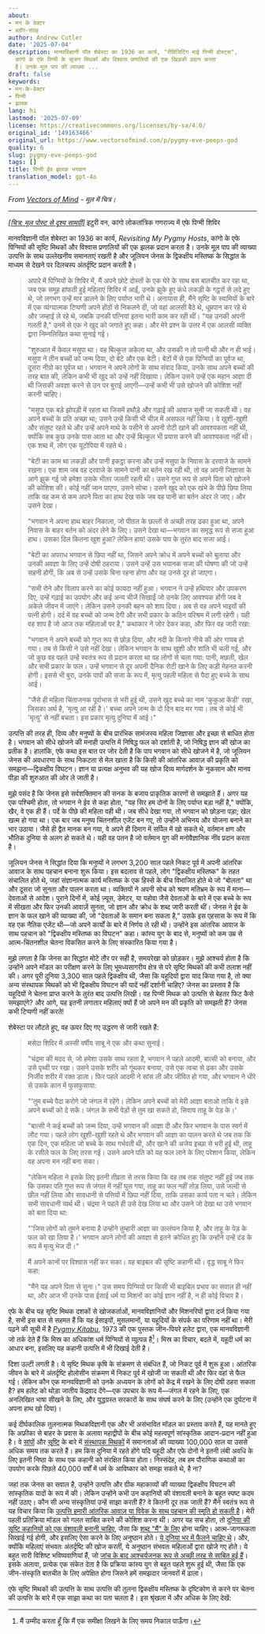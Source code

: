 ```yaml
---
about:
- मन के वेक्टर
- ब्लॉग-संग्रह
author: Andrew Cutler
date: '2025-07-04'
description: मानवविज्ञानी पॉल शेबेस्टा का 1936 का कार्य, "रीविजिटिंग माई पिग्मी होस्ट्स",
  कांगो के एफे पिग्मी के सृजन मिथकों और विश्वास प्रणालियों की एक खिड़की प्रदान करता
  है। उनके मूल पाप की व्याख्या ...
draft: false
keywords:
- मन-के-वेक्टर
- पिग्मी
- झलक
lang: hi
lastmod: '2025-07-09'
license: https://creativecommons.org/licenses/by-sa/4.0/
original_id: '149163466'
original_url: https://www.vectorsofmind.com/p/pygmy-eve-peeps-god
quality: 6
slug: pygmy-eve-peeps-god
tags: []
title: पिग्मी ईव झलक भगवान
translation_model: gpt-4o
---
```


*From [Vectors of Mind](https://www.vectorsofmind.com/p/pygmy-eve-peeps-god) - मूल में चित्र।*

---

[*[चित्र: मूल पोस्ट से दृश्य सामग्री]*](https://substackcdn.com/image/fetch/$s_!yuMH!,f_auto,q_auto:good,fl_progressive:steep/https%3A%2F%2Fsubstack-post-media.s3.amazonaws.com%2Fpublic%2Fimages%2F1a98c767-7ba1-4f2f-93fd-03f87a72f7e8_1600x1069.jpeg) इटुरी वन, कांगो लोकतांत्रिक गणराज्य में एफे पिग्मी शिविर

मानवविज्ञानी पॉल शेबेस्टा का 1936 का कार्य, _Revisiting My Pygmy Hosts_, कांगो के एफे पिग्मियों की सृष्टि मिथकों और विश्वास प्रणालियों की एक झलक प्रदान करता है। उनके मूल पाप की व्याख्या उत्पत्ति के साथ उल्लेखनीय समानताएं रखती है और जूलियन जेनस के द्विकक्षीय मस्तिष्क के सिद्धांत के माध्यम से देखने पर दिलचस्प अंतर्दृष्टि प्रदान करती है।

> अपारे में पिग्मियों के शिविर में, मैं अपने छोटे दोस्तों के एक घेरे के साथ बस बातचीत कर रहा था, जब एक समूह हांफती हुई महिलाएं शिविर में आईं, उनके झुके हुए कंधे लकड़ी के गट्ठरों से लदे हुए थे, जो लगभग उन्हें मार डालने के लिए पर्याप्त भारी थे। अनायास ही, मैंने सृष्टि के स्वामियों के बारे में एक व्यंग्यात्मक टिप्पणी अपने होंठों से निकलने दी, जो वहां आलसी बैठे थे, धूम्रपान कर रहे थे और जम्हाई ले रहे थे, जबकि उनकी पत्नियां इतना भारी काम कर रही थीं। "यह उनकी अपनी गलती है," उनमें से एक ने खुद को जगाते हुए कहा। और मेरे प्रश्न के उत्तर में एक आलसी व्यक्ति द्वारा निम्नलिखित कथा सुनाई गई। 
> 
> "शुरुआत में केवल मसुपा था। वह बिल्कुल अकेला था, और उसकी न तो पत्नी थी और न ही भाई। मसुपा ने तीन बच्चों को जन्म दिया, दो बेटे और एक बेटी। बेटों में से एक पिग्मियों का पूर्वज था, दूसरा नीग्रो का पूर्वज था। भगवान ने अपने लोगों के साथ संवाद किया, उनके साथ अपने बच्चों की तरह बात की, लेकिन कभी भी खुद को उन्हें नहीं दिखाया। लेकिन उसने उन्हें एक महान आज्ञा दी थी जिसकी अवज्ञा करने से उन पर बुराई आएगी—उन्हें कभी भी उसे खोजने की कोशिश नहीं करनी चाहिए। 
> 
> "मसुपा एक बड़े झोपड़ी में रहता था जिसमें हथौड़े और गढ़ाई की आवाज सुनी जा सकती थी। वह अपने बच्चों के प्रति अच्छा था; उसने उन्हें किसी भी चीज़ में असफल नहीं किया। वे खुशी-खुशी और संतुष्ट रहते थे और उन्हें अपने माथे के पसीने से अपनी रोटी खाने की आवश्यकता नहीं थी, क्योंकि सब कुछ उनके पास आता था और उन्हें बिल्कुल भी प्रयास करने की आवश्यकता नहीं थी। एक शब्द में, लोग एक यूटोपिया में रहते थे। 
> 
> "बेटी का काम था लकड़ी और पानी इकट्ठा करना और उन्हें मसुपा के निवास के दरवाजे के सामने रखना। एक शाम जब वह दरवाजे के सामने पानी का बर्तन रख रही थी, तो वह अपनी जिज्ञासा के आगे झुक गई जो हमेशा उसके भीतर जलती रहती थी। उसने गुप्त रूप से अपने पिता को खोजने की कोशिश की। कोई नहीं जान पाएगा, उसने सोचा। उसने खुद को एक खंभे के पीछे छिपा लिया ताकि वह कम से कम अपने पिता का हाथ देख सके जब वह पानी का बर्तन अंदर ले जाए। और उसने देखा। 
> 
> "भगवान ने अपना हाथ बाहर निकाला, जो पीतल के छल्लों से अच्छी तरह ढका हुआ था, अपने निवास के बाहर बर्तन को अंदर लेने के लिए। उसने देखा था—भगवान का समृद्ध रूप से सजा हुआ हाथ। उसका दिल कितना खुश हुआ? लेकिन हाय! उसके पाप के तुरंत बाद सजा आई। 
> 
> "बेटी का अपराध भगवान से छिपा नहीं था, जिसने अपने क्रोध में अपने बच्चों को बुलाया और उनकी अवज्ञा के लिए उन्हें दोषी ठहराया। उसने उन्हें उस भयानक सजा की घोषणा की जो उन्हें सहनी होगी, कि अब से उन्हें उसके बिना रहना होगा और वह उनसे दूर हो जाएगा। 
> 
> "सभी रोने और विलाप करने का कोई फायदा नहीं हुआ। भगवान ने उन्हें हथियार और उपकरण दिए, उन्हें गढ़ाई का उपयोग और कई अन्य चीजें सिखाईं जो उनके लिए आवश्यक होंगी जब वे अकेले जीवन में जाएंगे। लेकिन उसने उनकी बहन को शाप दिया। अब से वह अपने भाइयों की पत्नी होगी। दर्द में वह बच्चों को जन्म देगी और सभी प्रकार के कठिन परिश्रम में लगी रहेगी। यही वह शाप है जो आज तक महिलाओं पर है," कथाकार ने जोर देकर कहा, और फिर वह जारी रखा:
> 
> "भगवान ने अपने बच्चों को गुप्त रूप से छोड़ दिया, और नदी के किनारे नीचे की ओर गायब हो गया। तब से किसी ने उसे नहीं देखा। लेकिन भगवान के साथ खुशी और शांति भी चली गई, और जो कुछ वह पहले उन्हें स्वतंत्र रूप से प्रदान करता था वह लोगों से चला गया: पानी, मछली, खेल और सभी प्रकार के फल। उन्हें भगवान से दूर अपनी दैनिक रोटी खाने के लिए कड़ी मेहनत करनी होगी। इससे भी बुरा, उनके पापों की सजा के रूप में, मृत्यु पहली महिला से पैदा हुए बच्चे के साथ आई। 
> 
> "जैसे ही महिला चिंताजनक पूर्वाभास से भरी हुई थी, उसने खुद बच्चे का नाम 'कुकुआ केंडी' रखा, जिसका अर्थ है, 'मृत्यु आ रही है।' बच्चा अपने जन्म के दो दिन बाद मर गया। तब से कोई भी 'मृत्यु' से नहीं बचता। इस प्रकार मृत्यु दुनिया में आई।"

उत्पत्ति की तरह ही, दिव्य और मनुष्यों के बीच प्रारंभिक सामंजस्य महिला जिज्ञासा और इच्छा से बाधित होता है। भगवान को सीधे खोजने की मनाही उत्पत्ति में निषिद्ध फल को दर्शाती है, जो निषिद्ध ज्ञान की खोज का प्रतीक है। हालांकि, एफे कथा इस बात पर जोर देती है कि पाप भगवान को सीधे खोजने में है, जो जूलियन जेनस की अवधारणा के साथ निकटता से मेल खाता है कि किसी की आंतरिक आवाज़ की प्रकृति को समझना—द्विकक्षीय विघटन। ज्ञान या प्रत्यक्ष अनुभव की यह खोज दिव्य मार्गदर्शन के नुकसान और मानव पीड़ा की शुरुआत की ओर ले जाती है।

मुझे पसंद है कि जेनस इसे सर्वशक्तिमान की सनक के बजाय प्राकृतिक कारणों से समझाते हैं। अगर यह एक पश्चिमी होता, तो भगवान ने ईव से कहा होता, "यह सिर हम दोनों के लिए पर्याप्त बड़ा नहीं है," क्योंकि, खैर, वे एक ही हैं। पर्दे के पीछे की महिला वही थी। जब सीधे देखा गया, तो भगवान को छोड़ना पड़ा; खेल खत्म हो गया था। एक बार जब मनुष्य चिंतनशील एजेंट बन गए, तो उन्होंने अभिनय और योजना बनाने का भार उठाया। जैसे ही द्वैत मानक बन गया, वे अपने ही दिमाग में सर्पिल में खो सकते थे, वर्तमान क्षण और भौतिक दुनिया से अलग हो सकते थे। यही वह पतन है जो वर्तमान युग की मनोवैज्ञानिक नींव प्रदान करता है।

जूलियन जेनस ने सिद्धांत दिया कि मनुष्यों ने लगभग 3,200 साल पहले निकट पूर्व में अपनी आंतरिक आवाज के साथ पहचान बनाना शुरू किया। इस बदलाव से पहले, लोग "द्विकक्षीय मस्तिष्क" के तहत संचालित होते थे, जहां संज्ञानात्मक कार्य मस्तिष्क के एक हिस्से के बीच विभाजित होते थे जो "बोलता" था और दूसरा जो सुनता और पालन करता था। व्यक्तियों ने अपनी सोच को श्रवण मतिभ्रम के रूप में माना—देवताओं से आदेश। पुराने दिनों में, कोई ज़्यूस, डेमेटर, या यहोवा जैसे देवताओं के बारे में एक बच्चे के रूप में सीखता और फिर उनकी आवाज़ें सुनता, जो ज्ञान और क्रोध के शब्द जारी करती थीं। जेनस ने ईव के ज्ञान के फल खाने की व्याख्या की, जो "देवताओं के समान बना सकता है," उसके इस एहसास के रूप में कि वह एक नैतिक एजेंट थी—जो अपने कार्यों के बारे में निर्णय ले रही थी। उन्होंने इस आंतरिक आवाज के साथ पहचान को "द्विकक्षीय मस्तिष्क का विघटन" कहा। कांस्य युग के बाद से, मनुष्यों को कम उम्र से आत्म-चिंतनशील चेतना विकसित करने के लिए संस्कारित किया गया है।

मुझे लगता है कि जेनस का सिद्धांत मोटे तौर पर सही है, समयरेखा को छोड़कर। मुझे आश्चर्य होता है कि उन्होंने अपने मॉडल का परीक्षण करने के लिए भूमध्यसागरीय क्षेत्र से परे सृष्टि मिथकों की कभी तलाश नहीं की। अगर पूरी दुनिया 3,300 साल पहले द्विकक्षीय थी, जैसा कि यहूदियों द्वारा याद किया गया है, तो क्या अन्य संस्थापक मिथकों को भी द्विकक्षीय विघटन की यादें नहीं दर्शानी चाहिए? जेनस का प्रस्ताव है कि यहूदियों ने चेतना प्राप्त करने के तुरंत बाद उत्पत्ति लिखी। वह पिग्मी मिथक को उत्पत्ति से बेहतर फिट कैसे समझाएंगे? और आगे, यह इतनी लगातार महिलाएं क्यों हैं जो अपने मन की प्रकृति को समझती हैं? जेनस कभी टिप्पणी नहीं करते!

शेबेस्टा पर लौटते हुए, वह ऊपर दिए गए उद्धरण से जारी रखते हैं:

> मसेदा शिविर में अस्सी वर्षीय साबू ने एक और कथा सुनाई। 
> 
> "चंद्रमा की मदद से, जो हमेशा उसके साथ रहता है, भगवान ने पहले आदमी, बात्सी को बनाया, और उसे पृथ्वी पर रखा। उसने उसके शरीर को गूंथकर बनाया, उसे एक त्वचा से ढका और उसके निर्जीव शरीर में रक्त डाला। फिर पहले आदमी ने सांस ली और जीवित हो गया, और भगवान ने धीरे से उसके कान में फुसफुसाया: 
> 
> "'तुम बच्चे पैदा करोगे जो जंगल में रहेंगे। लेकिन अपने बच्चों को मेरी आज्ञा बताओ ताकि वे इसे अपने बच्चों को दे सकें। जंगल के सभी पेड़ों से तुम खा सकते हो, सिवाय ताहू के पेड़ के।' 
> 
> "बात्सी ने कई बच्चों को जन्म दिया, उन्हें भगवान की आज्ञा दी और फिर भगवान के पास स्वर्ग में लौट गया। पहले लोग खुशी-खुशी रहते थे और भगवान की आज्ञा का पालन करते थे जब तक कि एक दिन, एक महिला जो बच्चे के साथ गर्भवती थी, और खाने की अजेय इच्छा से भरी हुई थी, ताहू के रसीले फल के लिए तरस गई। उसने अपने पति को यह फल लाने के लिए परेशान किया, लेकिन वह अपना मन नहीं बना सका। 
> 
> "लेकिन महिला ने इसके लिए इतनी तीव्रता से तरस किया कि वह तब तक संतुष्ट नहीं हुई जब तक कि उसका पति गुप्त रूप से जंगल में नहीं घुस गया, ताहू का फल नहीं तोड़ लिया, उसे जल्दी से छील नहीं लिया और सावधानी से पत्तियों में छिपा नहीं दिया, ताकि उसका कार्य पता न चले। लेकिन सभी सावधानी व्यर्थ थी। चंद्रमा ने पहले ही उसे देख लिया था और उसने जो देखा था उसे भगवान को बता दिया था: 
> 
> "'जिस लोगों को तुमने बनाया है उन्होंने तुम्हारी आज्ञा का उल्लंघन किया है, और ताहू के पेड़ के फल को खा लिया है।' भगवान अपने लोगों की अवज्ञा से इतने क्रोधित हुए कि उन्होंने उन्हें दंड के रूप में मृत्यु भेज दी।" 
> 
> मैं अपने कानों पर विश्वास नहीं कर सका। वह बाइबल की सृष्टि कहानी थी। वृद्ध साबू ने फिर कहा: 
> 
> "मैंने यह अपने पिता से सुना।" उस समय पिग्मियों पर किसी भी बाइबिल प्रभाव का सवाल ही नहीं था, और आज भी उनके पास ईसाई धर्म या मिशनों का कोई ज्ञान नहीं है, न ही कोई विचार है।

एफे के बीच यह सृष्टि मिथक दशकों से खोजकर्ताओं, मानवविज्ञानियों और मिशनरियों द्वारा दर्ज किया गया है, सभी इस बात से सहमत हैं कि यह ईसाइयों, मुसलमानों, या यहूदियों के संपर्क का परिणाम नहीं था। मेरी पढ़ने की सूची में है _[Pygmy Kitabu](https://archive.org/details/pygmykitabu0000hall/page/26/mode/2up)_, 1973 की एक पुस्तक जीन-पियरे हलेट द्वारा, एक मानवविज्ञानी जो तर्क देते हैं कि मिस्र का अधिकांश धर्म पिग्मियों से व्युत्पन्न है[^1]। मिस्र का विचार, बदले में, यहूदी धर्म का आधार बना, इसलिए यह कहानी उत्पत्ति में भी दिखाई देती है।

दिशा उल्टी लगती है। ये सृष्टि मिथक कृषि के संक्रमण से संबंधित हैं, जो निकट पूर्व में शुरू हुआ। आंतरिक जीवन के बारे में अंतर्दृष्टि होलोसीन संक्रमण में निकट पूर्व में खोजी जा सकती थी और फिर वहां से फैल गई। लेकिन कौन एक मानवविज्ञानी को उनके अध्ययन के लोगों को केंद्र में रखने के लिए दोषी ठहरा सकता है? हम हलेट को थोड़ा जातीय केंद्रवाद देंगे—एक उपचार के रूप में—जंगल में रहने के लिए, एक अनलिखित भाषा सीखने के लिए, और युद्धग्रस्त सरकारों के साथ संघर्ष करने के लिए (उन्होंने एक दुर्घटना में अपना हाथ खो दिया)।

कई दीर्घकालिक तुलनात्मक मिथकविज्ञानी एक और भी असंभावित मॉडल का प्रस्ताव करते हैं, यह मानते हुए कि अफ्रीका से बाहर के प्रवास के अलावा महाद्वीपों के बीच कोई महत्वपूर्ण सांस्कृतिक आदान-प्रदान नहीं हुआ है। वे [सांपों](https://www.vectorsofmind.com/p/contra-dhuy-on-snake-myths) और [सृष्टि](https://www.vectorsofmind.com/p/why-did-male-initiation-rituals-diffuse?open=false#%C2%A7not-a-story-the-jedi-would-tell-you) के बारे में [संस्थापक मिथकों](https://www.vectorsofmind.com/p/archeologists-vs-the-bible?open=false#%C2%A7the-schooling-effect) में समानताओं की व्याख्या 100,000 साल या उससे अधिक समय तक करते हैं। हम किस दुनिया में रहते होंगे यदि यहूदी और एफे दोनों ने इतनी लंबी अवधि के लिए इतनी निष्ठा के साथ एक कहानी को संरक्षित किया होता। निस्संदेह, तब हम पौराणिक कथाओं का उपयोग करके पिछले 40,000 वर्षों में धर्म के आविष्कार को समझ सकते थे, है ना?

जहां तक जेनस का सवाल है, उन्होंने उत्पत्ति और ग्रीक महाकाव्यों की व्याख्या द्विकक्षीय विघटन की सांस्कृतिक यादों के रूप में की। लेकिन उन्होंने कभी उन कहानियों की वंशावली बनाने के बहुत स्पष्ट कदम नहीं उठाए। कौन सी अन्य संस्कृतियां उन्हें साझा करती हैं? वे कितनी दूर तक जाती हैं? मैंने स्वतंत्र रूप से यह विचार किया कि [उत्पत्ति हमारी आंतरिक आवाज़ या विवेक के साथ पहचान की स्मृति हो सकती है](https://www.vectorsofmind.com/p/consequences-of-conscience)। मेरी पहली प्रतिक्रिया मॉडल को गलत साबित करने की कोशिश करना थी। अगर यह सच होता, तो [दुनिया की सृष्टि कहानियों को एक वंशावली बनानी चाहिए](https://www.vectorsofmind.com/i/136623669/how-old-are-creation-myths), जैसा कि [शब्द "मैं" के लिए](https://www.vectorsofmind.com/p/the-unreasonable-effectiveness-of) होना चाहिए। आत्म-जागरूकता सिखाई गई होगी, और इसलिए ऐसा करने के लिए अनुष्ठान होते। [ये दुनिया भर में फैलने चाहिए थे](https://www.vectorsofmind.com/p/why-did-male-initiation-rituals-diffuse)। और, क्योंकि महिलाएं संभवतः अंतर्दृष्टि की खोज करतीं, ये अनुष्ठान संभवतः महिलाओं द्वारा खोजे गए होते। ये बहुत सारी विशिष्ट भविष्यवाणियां हैं, जो [जांच के बाद आश्चर्यजनक रूप से अच्छी तरह से साबित हुई हैं](https://www.vectorsofmind.com/p/the-bullroarer-much-more-than-you)। इसके अलावा, प्रत्येक एक संकेत देता है कि प्रक्रिया कांस्य युग से बहुत पहले शुरू हुई थी, जैसा कि एक जीन-संस्कृति बातचीत के लिए अपेक्षित होगा जिसने हमें समझदार जानवरों में ढाला।

एफे सृष्टि मिथकों की उत्पत्ति के साथ उत्पत्ति की तुलना द्विकक्षीय मस्तिष्क के दृष्टिकोण से करने पर चेतना की उत्पत्ति के बारे में एक साझा कथा का पता चलता है। इस श्रृंखला में और अधिक के लिए देखें:

[^1]: मैं उम्मीद करता हूँ कि मैं एक समीक्षा लिखने के लिए समय निकाल पाऊँगा।